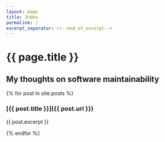 ```yaml
---
layout: page
title: Index
permalink: /
excerpt_separator: <!--end_of_excerpt-->
---
```


# {{ page.title }}

## My thoughts on software maintainability

{% for post in site.posts %}

### [{{ post.title }}]({{ post.url }})
{{ post.excerpt }}

{% endfor %}
